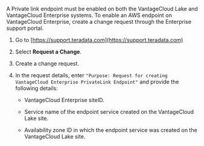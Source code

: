 
A Private link endpoint must be enabled on both the VantageCloud Lake and VantageCloud Enterprise systems. To enable an AWS endpoint on VantageCloud Enterprise, create a change request through the Enterprise support portal.

1.  Go to [https://support.teradata.com](https://support.teradata.com)

1.  Select **Request a Change**.

1.  Create a change request.

1.  In the request details, enter `"Purpose: Request for creating VantageCloud Enterprise PrivateLink Endpoint"` and provide the following details:

    -   VantageCloud Enterprise siteID.

    -   Service name of the endpoint service created on the VantageCloud Lake site.

    -   Availability zone ID in which the endpoint service was created on the VantageCloud Lake site.


